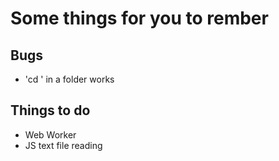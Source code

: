 # Some things for you to **rember**

## Bugs
- 'cd ' in a folder works

## Things to do
- Web Worker
- JS text file reading